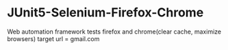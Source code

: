 # JUnit5-Selenium-Firefox-Chrome
Web automation framework tests firefox and chrome(clear cache, maximize browsers) target url = gmail.com

